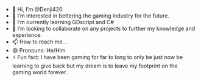 - 👋 Hi, I’m @Denji420
- 👀 I’m interested in bettering the gaming industry for the future.
- 🌱 I’m currently learning GDscript and C#
- 💞️ I’m looking to collaborate on any projects to further my knowledge and experience.
- 📫 How to reach me...
- 😄 Pronouns: He/Him
- ⚡ Fun fact: I have been gaming for far to long to only be just now be learning to give back but my dream is to leave my footprint on the gaming world forever. 

<!---
Denji420/Denji420 is a ✨ special ✨ repository because its `README.md` (this file) appears on your GitHub profile.
You can click the Preview link to take a look at your changes.
--->

